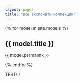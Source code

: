 ```yaml
---
layout: pages
title: "Все экспонаты коллекции"
---
```


{% for model in site.models %}
  <h2>{{ model.title }} </h2>
  <p>{{ model.permalink }}</p>
{% endfor %}

TEST!!!


